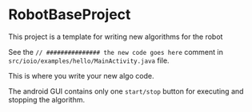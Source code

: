 RobotBaseProject
======

This project is a template for writing new algorithms for the robot 


See the `// ############### the new code goes here` comment in `src/ioio/examples/hello/MainActivity.java` file.

This is where you write your new algo code.


The android GUI contains only one `start/stop` button for executing and stopping the algorithm.

